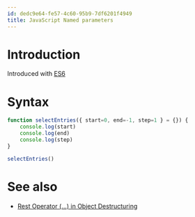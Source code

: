 ```yaml
---
id: dedc9e64-fe57-4c60-95b9-7df6201f4949
title: JavaScript Named parameters
---
```


# Introduction

Introduced with [ES6](20201030093404-es6)

# Syntax

``` javascript
function selectEntries({ start=0, end=-1, step=1 } = {}) {
    console.log(start)
    console.log(end)
    console.log(step)
}

selectEntries()
```

# See also

-   [Rest Operator (…) in Object
    Destructuring](20201103111357-rest_operator_in_object_destructuring)
